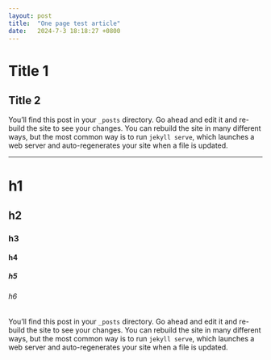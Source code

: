 ```yaml
---
layout: post
title:  "One page test article"
date:   2024-7-3 18:18:27 +0800
---
```


# Title 1

## Title 2

You’ll find this post in your `_posts` directory. Go ahead and edit it and re-build the site to see your changes. You can rebuild the site in many different ways, but the most common way is to run `jekyll serve`, which launches a web server and auto-regenerates your site when a file is updated.

---

# h1
## h2
### h3
#### h4
##### h5
###### h6

You’ll find this post in your `_posts` directory. Go ahead and edit it and re-build the site to see your changes. You can rebuild the site in many different ways, but the most common way is to run `jekyll serve`, which launches a web server and auto-regenerates your site when a file is updated.

